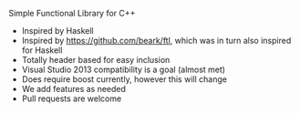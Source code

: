 Simple Functional Library for C++

- Inspired by Haskell
- Inspired by https://github.com/beark/ftl, which was in turn also inspired for Haskell
- Totally header based for easy inclusion
- Visual Studio 2013 compatibility is a goal (almost met)
- Does require boost currently, however this will change
- We add features as needed
- Pull requests are welcome
